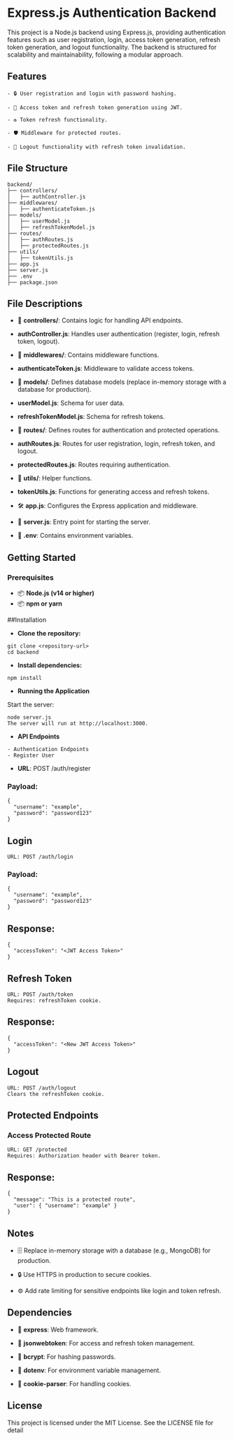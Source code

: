 # Express.js Authentication Backend

This project is a Node.js backend using Express.js, providing authentication features such as user registration, login, access token generation, refresh token generation, and logout functionality. The backend is structured for scalability and maintainability, following a modular approach.

## Features

	- 🔒 User registration and login with password hashing.

	- 🔑 Access token and refresh token generation using JWT.

	- ♻️ Token refresh functionality.

	- 🛡️ Middleware for protected routes.

	- 🚪 Logout functionality with refresh token invalidation.

## File Structure
```
backend/
├── controllers/
│   ├── authController.js
├── middlewares/
│   ├── authenticateToken.js
├── models/
│   ├── userModel.js
│   ├── refreshTokenModel.js
├── routes/
│   ├── authRoutes.js
│   ├── protectedRoutes.js
├── utils/
│   ├── tokenUtils.js
├── app.js
├── server.js
├── .env
├── package.json
```

## File Descriptions
- 📂 **controllers/**: Contains logic for handling API endpoints.
- **authController.js**: Handles user authentication (register, login, refresh token, logout).

- 📂 **middlewares/**: Contains middleware functions.
- **authenticateToken.js**: Middleware to validate access tokens.

- 📂 **models/**: Defines database models (replace in-memory storage with a database for production).
- **userModel.js**: Schema for user data.
- **refreshTokenModel.js**: Schema for refresh tokens.

- 📂 **routes/**: Defines routes for authentication and protected operations.
- **authRoutes.js**: Routes for user registration, login, refresh token, and logout.
- **protectedRoutes.js**: Routes requiring authentication.

- 📂 **utils/**: Helper functions.
- **tokenUtils.js**: Functions for generating access and refresh tokens.
- 🛠️ **app.js**: Configures the Express application and middleware.
- 🚀 **server.js**: Entry point for starting the server.
- 🔧 **.env**: Contains environment variables.

## Getting Started

### Prerequisites

- 📦 **Node.js (v14 or higher)**
- 📦 **npm or yarn**

##Installation

- **Clone the repository:**
```
git clone <repository-url>
cd backend
```
- **Install dependencies:**
```
npm install
```
- **Running the Application**

Start the server:
```
node server.js
The server will run at http://localhost:3000.
```

- **API Endpoints**
```
- Authentication Endpoints
- Register User
```
- **URL**: POST /auth/register

### Payload:
```
{
  "username": "example",
  "password": "password123"
}
```
## Login
```
URL: POST /auth/login
```
### Payload:
```
{
  "username": "example",
  "password": "password123"
}
```
## Response:
```
{
  "accessToken": "<JWT Access Token>"
}
```
## Refresh Token
```
URL: POST /auth/token
Requires: refreshToken cookie.
```
## Response:
```
{
  "accessToken": "<New JWT Access Token>"
}
```
## Logout
```
URL: POST /auth/logout
Clears the refreshToken cookie.
```

## Protected Endpoints

### Access Protected Route
```
URL: GET /protected
Requires: Authorization header with Bearer token.
```

## Response:
```
{
  "message": "This is a protected route",
  "user": { "username": "example" }
}
```
## Notes

- 🗄️ Replace in-memory storage with a database (e.g., MongoDB) for production.

- 🔒 Use HTTPS in production to secure cookies.

- ⚙️ Add rate limiting for sensitive endpoints like login and token refresh.

## Dependencies

- 🚀 **express**: Web framework.

- 🔐 **jsonwebtoken**: For access and refresh token management.

- 🔑 **bcrypt**: For hashing passwords.

- 🌿 **dotenv**: For environment variable management.

- 🍪 **cookie-parser**: For handling cookies.

## License

This project is licensed under the MIT License. See the LICENSE file for detail
